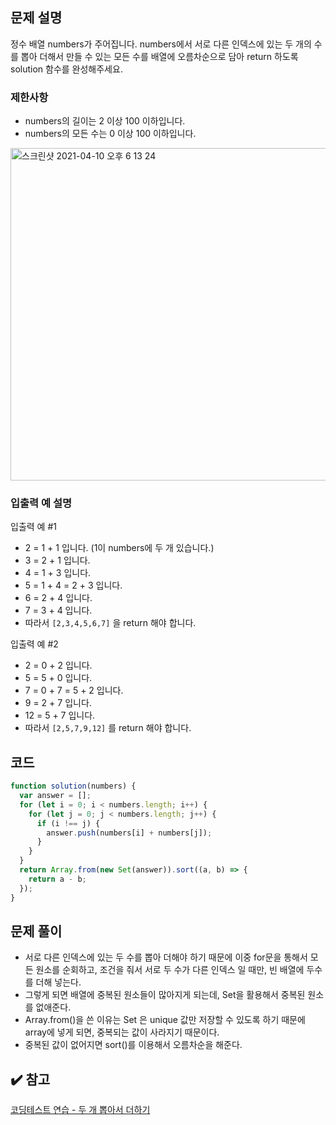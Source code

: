 ## 문제 설명

정수 배열 numbers가 주어집니다. numbers에서 서로 다른 인덱스에 있는 두 개의 수를 뽑아 더해서 만들 수 있는 모든 수를 배열에 오름차순으로 담아 return 하도록 solution 함수를 완성해주세요.

### 제한사항

- numbers의 길이는 2 이상 100 이하입니다.
- numbers의 모든 수는 0 이상 100 이하입니다.

<img width="532" alt="스크린샷 2021-04-10 오후 6 13 24" src="https://user-images.githubusercontent.com/47416686/114264890-925efc80-9a28-11eb-9bf3-64a5f6913f9e.png">

### 입출력 예 설명

입출력 예 #1

- 2 = 1 + 1 입니다. (1이 numbers에 두 개 있습니다.)
- 3 = 2 + 1 입니다.
- 4 = 1 + 3 입니다.
- 5 = 1 + 4 = 2 + 3 입니다.
- 6 = 2 + 4 입니다.
- 7 = 3 + 4 입니다.
- 따라서 `[2,3,4,5,6,7]` 을 return 해야 합니다.

입출력 예 #2

- 2 = 0 + 2 입니다.
- 5 = 5 + 0 입니다.
- 7 = 0 + 7 = 5 + 2 입니다.
- 9 = 2 + 7 입니다.
- 12 = 5 + 7 입니다.
- 따라서 `[2,5,7,9,12]` 를 return 해야 합니다.

## 코드

```jsx
function solution(numbers) {
  var answer = [];
  for (let i = 0; i < numbers.length; i++) {
    for (let j = 0; j < numbers.length; j++) {
      if (i !== j) {
        answer.push(numbers[i] + numbers[j]);
      }
    }
  }
  return Array.from(new Set(answer)).sort((a, b) => {
    return a - b;
  });
}
```

## 문제 풀이

- 서로 다른 인덱스에 있는 두 수를 뽑아 더해야 하기 때문에 이중 for문을 통해서 모든 원소를 순회하고, 조건을 줘서 서로 두 수가 다른 인덱스 일 때만, 빈 배열에 두수를 더해 넣는다.
- 그렇게 되면 배열에 중복된 원소들이 많아지게 되는데, Set을 활용해서 중복된 원소를 없애준다.
- Array.from()을 쓴 이유는 Set 은 unique 값만 저장할 수 있도록 하기 때문에 array에 넣게 되면, 중복되는 값이 사라지기 때문이다.
- 중복된 값이 없어지면 sort()를 이용해서 오름차순을 해준다.

## ✔️ 참고

[코딩테스트 연습 - 두 개 뽑아서 더하기](https://programmers.co.kr/learn/courses/30/lessons/68644)
